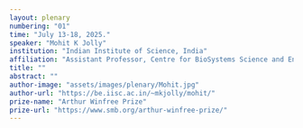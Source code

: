 ```yaml
---
layout: plenary
numbering: "01"
time: "July 13-18, 2025."
speaker: "Mohit K Jolly"
institution: "Indian Institute of Science, India"
affiliation: "Assistant Professor, Centre for BioSystems Science and Engineering"
title: ""
abstract: ""
author-image: "assets/images/plenary/Mohit.jpg"
author-url: "https://be.iisc.ac.in/~mkjolly/mohit/"
prize-name: "Arthur Winfree Prize"
prize-url: "https://www.smb.org/arthur-winfree-prize/"
---
```

